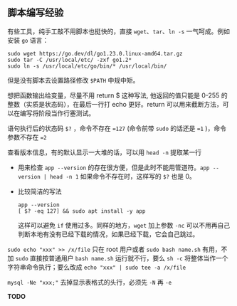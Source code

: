 ## 脚本编写经验

有些工具，纯手工敲不用脚本也挺快的，直接 `wget`、`tar`、`ln -s` 一气呵成。例如安装 `go` 语言：

```shell
sudo wget https://go.dev/dl/go1.23.0.linux-amd64.tar.gz
sudo tar -C /usr/local/etc/ -zxf go1.2*
sudo ln -s /usr/local/etc/go/bin/* /usr/local/bin/
```

但是没有脚本去设置路径修改 `$PATH` 中规中矩。

想把函数输出给变量，尽量不用 return $ 这种写法, 他返回的值只能是 0-255 的整数（实质是状态码），在最后一行打 echo 更好。return 可以用来截断方法，可以在编写将阶段当作行塞测试。

语句执行后的状态码 `$?` ，命令不存在 `=127` (命令前带 `sudo` 的话还是 `=1` )，命令参数不存在 `=2`

查看版本信息，有的默认显示一大堆的话，可以用 `head -n` 提取某一行

- 用来检查 `app --version` 的存在很方便，但是此时不能用管道符。`app --version | head -n 1` 如果命令不存在时，这样写的 `$?` 也是 0。

- 比较简洁的写法
  ```shell
  app --version 
  [ $? -eq 127] && sudo apt install -y app
  ```
  这样可以避免 `if` 使用过多。同样的地方，`wget` 加上参数 `-nc` 可以不用再自己判断本地有没有已经下载的情况，如果已经下载，它会自己跳过。

`sudo echo "xxx" >> /x/file` 只在 root 用户或者 `sudo bash name.sh` 有用，不加 `sudo` 直接按普通用户 `bash name.sh` 运行就不行，要么 `sh -c` 将整体当作一个字符串命令执行；要么改成 `echo "xxx" | sudo tee -a /x/file`

`mysql -Ne "xxx;"` 去掉显示表格式的头行，必须先 `-N` 再 `-e`


**TODO**
